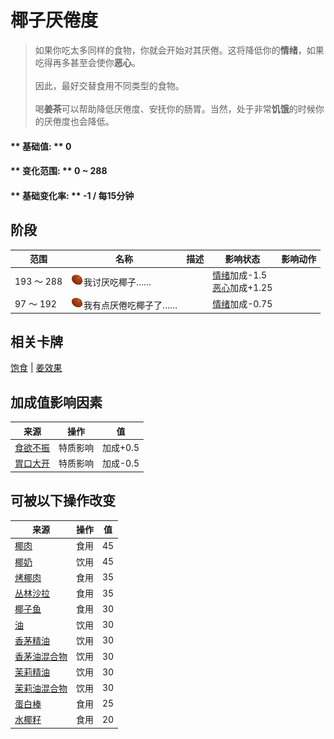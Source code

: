 # 椰子<nobr>厌倦度</nobr>  
> 如果你吃太多同样的食物，你就会开始对其厌倦。这将降低你的<b>情绪</b>，如果吃得再多甚至会使你<b>恶心</b>。<br><br>因此，最好交替食用不同类型的食物。<br><br>喝<b>姜茶</b>可以帮助降低厌倦度、安抚你的肠胃。当然，处于非常<b>饥饿</b>的时候你的厌倦度也会降低。  
  
#### ** 基础值: ** 0   
#### ** 变化范围: ** 0 ~ 288  
#### ** 基础变化率: ** -1 / 每15分钟   
## 阶段  
范围  |  名称  |  描述  |  影响状态  |  影响动作  
----  |  ----  |  ----  |  ----  |  ----  
193 ～ 288  |  <img decoding="async" src="Sprite/SaturationCoconuts.png" href="a.md" style="max-width:20px;max-height:20px;">我讨厌吃椰子……  |    |  [情绪](Morale.md)加成-1.5<br>[恶心](Nausea.md)加成+1.25  |    
97 ～ 192  |  <img decoding="async" src="Sprite/SaturationCoconuts.png" href="a.md" style="max-width:20px;max-height:20px;">我有点厌倦吃椰子了……  |    |  [情绪](Morale.md)加成-0.75  |    
## 相关卡牌  
[饱食](Satiation.md)  |  [姜效果](GingerEffect.md)  
## 加成值影响因素  
来源  |  操作  |  值  
----  |  ----  |  ----  
[食欲不振](Pk_4_Inappetent.md)  |  特质影响  |  加成+0.5  
[胃口大开](Pk_4_Gluttonous.md)  |  特质影响  |  加成-0.5  
## 可被以下操作改变  
来源  |  操作  |  值  
----  |  ----  |  ----  
[椰肉](CoconutMeat.md)  |  食用  |  45  
[椰奶](LQ_CoconutMilk.md)  |  饮用  |  45  
[烤椰肉](CoconutMeatCooked.md)  |  食用  |  35  
[丛林沙拉](JungleSalad.md)  |  食用  |  35  
[椰子鱼](CoconutFish.md)  |  食用  |  30  
[油](LQ_Oil.md)  |  饮用  |  30  
[香茅精油](LQ_OilCitronella.md)  |  饮用  |  30  
[香茅油混合物](LQ_OilCitronellaMix.md)  |  饮用  |  30  
[茉莉精油](LQ_OilJasmine.md)  |  饮用  |  30  
[茉莉油混合物](LQ_OilJasmineMix.md)  |  饮用  |  30  
[蛋白棒](ProteinBar.md)  |  食用  |  25  
[水椰籽](NipaSeeds.md)  |  食用  |  20  


<script>document.title="椰子<nobr>厌倦度</nobr> - 卡牌生存百科 Card Survival Wiki";</script>